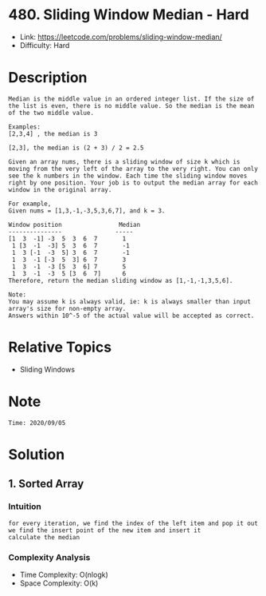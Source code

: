 # 480. Sliding Window Median - Hard

* Link:
https://leetcode.com/problems/sliding-window-median/
* Difficulty: Hard

# Description

```
Median is the middle value in an ordered integer list. If the size of the list is even, there is no middle value. So the median is the mean of the two middle value.

Examples:
[2,3,4] , the median is 3

[2,3], the median is (2 + 3) / 2 = 2.5

Given an array nums, there is a sliding window of size k which is moving from the very left of the array to the very right. You can only see the k numbers in the window. Each time the sliding window moves right by one position. Your job is to output the median array for each window in the original array.

For example,
Given nums = [1,3,-1,-3,5,3,6,7], and k = 3.

Window position                Median
---------------               -----
[1  3  -1] -3  5  3  6  7       1
 1 [3  -1  -3] 5  3  6  7       -1
 1  3 [-1  -3  5] 3  6  7       -1
 1  3  -1 [-3  5  3] 6  7       3
 1  3  -1  -3 [5  3  6] 7       5
 1  3  -1  -3  5 [3  6  7]      6
Therefore, return the median sliding window as [1,-1,-1,3,5,6].

Note:
You may assume k is always valid, ie: k is always smaller than input array's size for non-empty array.
Answers within 10^-5 of the actual value will be accepted as correct.
```

# Relative Topics
* Sliding Windows


# Note
```
Time: 2020/09/05

```


# Solution
## 1. Sorted Array

### Intuition
    for every iteration, we find the index of the left item and pop it out
    we find the insert point of the new item and insert it
    calculate the median

### Complexity Analysis
*   Time Complexity: O(nlogk)
*   Space Complexity: O(k)